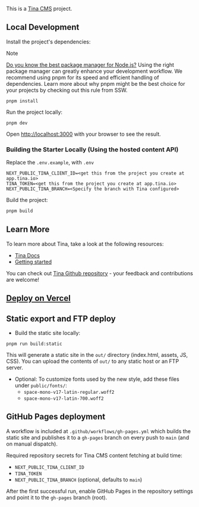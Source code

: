 This is a [Tina CMS](https://tina.io/) project.

## Local Development

Install the project's dependencies:

> [!NOTE]  
> [Do you know the best package manager for Node.js?](https://www.ssw.com.au/rules/best-package-manager-for-node/) Using the right package manager can greatly enhance your development workflow. We recommend using pnpm for its speed and efficient handling of dependencies. Learn more about why pnpm might be the best choice for your projects by checking out this rule from SSW.

```
pnpm install
```

Run the project locally:

```
pnpm dev
```

Open [http://localhost:3000](http://localhost:3000) with your browser to see the result.

### Building the Starter Locally (Using the hosted content API)

Replace the `.env.example`, with `.env`

```
NEXT_PUBLIC_TINA_CLIENT_ID=<get this from the project you create at app.tina.io>
TINA_TOKEN=<get this from the project you create at app.tina.io>
NEXT_PUBLIC_TINA_BRANCH=<Specify the branch with Tina configured>
```

Build the project:

```bash
pnpm build
```

## Learn More

To learn more about Tina, take a look at the following resources:

- [Tina Docs](https://tina.io/docs)
- [Getting started](https://tina.io/docs/setup-overview/)

You can check out [Tina Github repository](https://github.com/tinacms/tinacms) - your feedback and contributions are welcome!

## [Deploy on Vercel](https://tina.io/guides/tina-cloud/add-tinacms-to-existing-site/deployment/)

## Static export and FTP deploy

- Build the static site locally:

```
pnpm run build:static
```

This will generate a static site in the `out/` directory (index.html, assets, JS, CSS). You can upload the contents of `out/` to any static host or an FTP server.

- Optional: To customize fonts used by the new style, add these files under `public/fonts/`:
  - `space-mono-v17-latin-regular.woff2`
  - `space-mono-v17-latin-700.woff2`

## GitHub Pages deployment

A workflow is included at `.github/workflows/gh-pages.yml` which builds the static site and publishes it to a `gh-pages` branch on every push to `main` (and on manual dispatch).

Required repository secrets for Tina CMS content fetching at build time:

- `NEXT_PUBLIC_TINA_CLIENT_ID`
- `TINA_TOKEN`
- `NEXT_PUBLIC_TINA_BRANCH` (optional, defaults to `main`)

After the first successful run, enable GitHub Pages in the repository settings and point it to the `gh-pages` branch (root).

